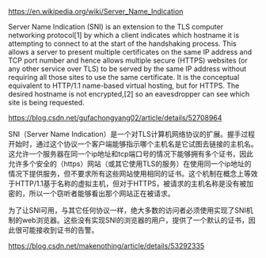 https://en.wikipedia.org/wiki/Server_Name_Indication

Server Name Indication (SNI) is an extension to the TLS computer networking protocol[1] by which a client indicates which hostname it is attempting to connect to at the start of the handshaking process. This allows a server to present multiple certificates on the same IP address and TCP port number and hence allows multiple secure (HTTPS) websites (or any other service over TLS) to be served by the same IP address without requiring all those sites to use the same certificate. It is the conceptual equivalent to HTTP/1.1 name-based virtual hosting, but for HTTPS. The desired hostname is not encrypted,[2] so an eavesdropper can see which site is being requested.

https://blog.csdn.net/gufachongyang02/article/details/52708964

SNI（Server Name Indication）是一个对TLS计算机网络协议的扩展。握手过程开始时，通过这个协议一个客户端能够指示哪个主机名是它试图去链接的主机名。这允许一个服务器在同一个ip地址和tcp端口号的情况下能够拥有多个证书，因此允许多个安全的（https）网站（或其它使用TLS的服务）在使用同一个ip地址的情况下提供服务，但不要求所有这些网站使用相同的证书。这个机制在概念上等效于HTTP/1.1基于名称的虚拟主机，但对于HTTPS，被请求的主机名称是没有被加密的，所以一个窃听者能够看出那个网站正在被请求。


为了让SNI可用，与其它任何协议一样，绝大多数的访问者必须使用实现了SNI机制的web浏览器。这些没有实现SNI的浏览器的用户，提供了一个默认的证书，因此很可能接收到证书的告警。

https://blog.csdn.net/makenothing/article/details/53292335
